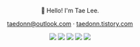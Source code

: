 <div align="center">

📌 Hello! I'm Tae Lee.

taedonn@outlook.com · [taedonn.tistory.com](https://taedonn.tistory.com/)
  
<img src="https://img.shields.io/badge/react-61DAFB?style=for-the-badge&logo=react&logoColor=white"> <img src="https://img.shields.io/badge/Vue.js-4FC08D?style=for-the-badge&logo=Vue.js&logoColor=white"> <img src="https://img.shields.io/badge/Next.js-202124?style=for-the-badge&logo=Next.js&logoColor=white"> <img src="https://img.shields.io/badge/javascript-F0db4f?style=for-the-badge&logo=javascript&logoColor=white"> <img src="https://img.shields.io/badge/typescript-007acc?style=for-the-badge&logo=typescript&logoColor=white"> 

</div>
